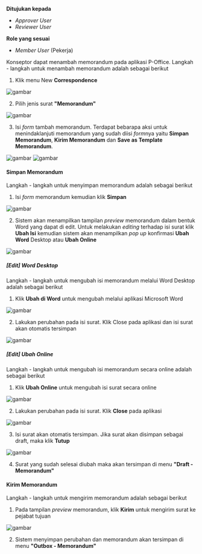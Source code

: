 **Ditujukan kepada**

- *Approver User*
- *Reviewer User*

**Role yang sesuai**

- *Member User* (Pekerja)

Konseptor dapat menambah memorandum pada aplikasi P-Office. Langkah - langkah untuk menambah memorandum adalah sebagai berikut

1. Klik menu New **Correspondence**

![gambar](SC_Memorandum/MM02.png)

2. Pilih jenis surat **"Memorandum"**

![gambar](SC_Memorandum/MM03.png)

3. Isi *form* tambah memorandum. Terdapat bebarapa aksi untuk menindaklanjuti memorandum yang sudah diisi *form*nya yaitu **Simpan Memorandum**, **Kirim Memorandum** dan **Save as Template Memorandum**.

![gambar](SC_Memorandum/MM04.png)
![gambar](SC_Memorandum/MM05.png)

#### Simpan Memorandum

Langkah - langkah untuk menyimpan memorandum adalah sebagai berikut

1. Isi *form* memorandum kemudian klik **Simpan**

![gambar](SC_Memorandum/MM06.png)

2. Sistem akan menampilkan tampilan *preview* memorandum dalam bentuk Word yang dapat di edit. Untuk melakukan *editing* terhadap isi surat klik **Ubah Isi** kemudian sistem akan menampilkan *pop up* konfirmasi **Ubah Word** Desktop atau **Ubah Online**

![gambar](SC_Memorandum/CR02.png)

##### [Edit] Word Desktop

Langkah - langkah untuk mengubah isi memorandum melalui Word Desktop adalah sebagai berikut

1. Klik **Ubah di Word** untuk mengubah melalui aplikasi Microsoft Word

![gambar](SC_Memorandum/CR03.png)

2. Lakukan perubahan pada isi surat. Klik Close pada aplikasi dan isi surat akan otomatis tersimpan

![gambar](SC_Memorandum/CR04.png)

##### [Edit] Ubah Online

Langkah - langkah untuk mengubah isi memorandum secara online adalah sebagai berikut

1. Klik **Ubah Online** untuk mengubah isi surat secara online

![gambar](SC_Memorandum/CR05.png)

2. Lakukan perubahan pada isi surat. Klik **Close** pada aplikasi

![gambar](SC_Memorandum/CR06.png)

3. Isi surat akan otomatis tersimpan. Jika surat akan disimpan sebagai draft, maka klik **Tutup**  

![gambar](SC_Memorandum/CR07.png)

4. Surat yang sudah selesai diubah maka akan tersimpan di menu **"Draft - Memorandum"**

#### Kirim Memorandum

Langkah - langkah untuk mengirim memorandum adalah sebagai berikut

1. Pada tampilan *preview* memorandum, klik **Kirim** untuk mengirim surat ke pejabat tujuan

![gambar](SC_Memorandum/CR08.png)

2. Sistem menyimpan perubahan dan memorandum akan tersimpan di menu **"Outbox - Memorandum"**
